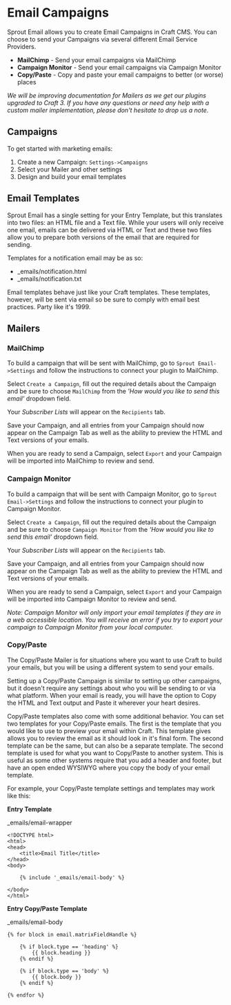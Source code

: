 # Email Campaigns

Sprout Email allows you to create Email Campaigns in Craft CMS. You can choose to send your Campaigns via several different Email Service Providers.

- **MailChimp** - Send your email campaigns via MailChimp
- **Campaign Monitor** - Send your email campaigns via Campaign Monitor
- **Copy/Paste** - Copy and paste your email campaigns to better (or worse) places

_We will be improving documentation for Mailers as we get our plugins upgraded to Craft 3. If you have any questions or need any help with a custom mailer implementation, please don't hesitate to drop us a note._

## Campaigns

To get started with marketing emails:

1. Create a new Campaign: `Settings->Campaigns`
2. Select your Mailer and other settings
3. Design and build your email templates

## Email Templates

Sprout Email has a single setting for your Entry Template, but this translates into two files: an HTML file and a Text file. While your users will only receive one email, emails can be delivered via HTML or Text and these two files allow you to prepare both versions of the email that are required for sending.

Templates for a notification email may be as so:

- _emails/notification.html
- _emails/notification.txt

Email templates behave just like your Craft templates. These templates, however, will be sent via email so be sure to comply with email best practices. Party like it's 1999.

## Mailers

### MailChimp

To build a campaign that will be sent with MailChimp, go to `Sprout Email->Settings` and follow the instructions to connect your plugin to MailChimp.

Select `Create a Campaign`, fill out the required details about the Campaign and be sure to choose `MailChimp` from the _'How would you like to send this email'_ dropdown field.

Your _Subscriber Lists_ will appear on the `Recipients` tab.

Save your Campaign, and all entries from your Campaign should now appear on the Campaign Tab as well as the ability to preview the HTML and Text versions of your emails.  

When you are ready to send a Campaign, select `Export` and your Campaign will be imported into MailChimp to review and send.

### Campaign Monitor

To build a campaign that will be sent with Campaign Monitor, go to `Sprout Email->Settings` and follow the instructions to connect your plugin to Campaign Monitor.

Select `Create a Campaign`, fill out the required details about the Campaign and be sure to choose `Campaign Monitor` from the _'How would you like to send this email'_ dropdown field.

Your _Subscriber Lists_ will appear on the `Recipients` tab.

Save your Campaign, and all entries from your Campaign should now appear on the Campaign Tab as well as the ability to preview the HTML and Text versions of your emails.  

When you are ready to send a Campaign, select `Export` and your Campaign will be imported into Campaign Monitor to review and send.

_Note: Campaign Monitor will only import your email templates if they are in a web accessible location. You will receive an error if you try to export your campaign to Campaign Monitor from your local computer._

### Copy/Paste

The Copy/Paste Mailer is for situations where you want to use Craft to build your emails, but you will be using a different system to send your emails.

Setting up a Copy/Paste Campaign is similar to setting up other campaigns, but it doesn't require any settings about who you will be sending to or via what platform.  When your email is ready, you will have the option to Copy the HTML and Text output and Paste it wherever your heart desires.

Copy/Paste templates also come with some additional behavior. You can set two templates for your Copy/Paste emails. The first is the template that you would like to use to preview your email within Craft.  This template gives allows you to review the email as it should look in it's final form.  The second template can be the same, but can also be a separate template.  The second template is used for what you want to Copy/Paste to another system.  This is useful as some other systems require that you add a header and footer, but have an open ended WYSIWYG where you copy the body of your email template.

For example, your Copy/Paste template settings and templates may work like this:

**Entry Template** 

_emails/email-wrapper

``` twig
<!DOCTYPE html>
<html>
<head>
	<title>Email Title</title>
</head>
<body>

	{% include '_emails/email-body' %}

</body>
</html>
```

**Entry Copy/Paste Template**

_emails/email-body

``` twig
{% for block in email.matrixFieldHandle %}

	{% if block.type == 'heading' %}
		{{ block.heading }}
	{% endif %}

	{% if block.type == 'body' %}
		{{ block.body }}
	{% endif %}

{% endfor %}
```